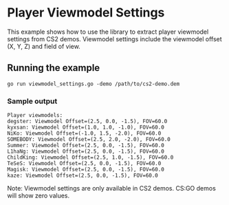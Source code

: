 # Player Viewmodel Settings

This example shows how to use the library to extract player viewmodel settings from CS2 demos. Viewmodel settings include the viewmodel offset (X, Y, Z) and field of view.

## Running the example

`go run viewmodel_settings.go -demo /path/to/cs2-demo.dem`

### Sample output

```
Player viewmodels:
degster: Viewmodel Offset=(2.5, 0.0, -1.5), FOV=60.0
kyxsan: Viewmodel Offset=(1.0, 1.0, -1.0), FOV=60.0
NiKo: Viewmodel Offset=(-1.0, 1.5, -2.0), FOV=60.0
SOMEBODY: Viewmodel Offset=(2.5, 2.0, -2.0), FOV=60.0
Summer: Viewmodel Offset=(2.5, 0.0, -1.5), FOV=60.0
L1haNg: Viewmodel Offset=(2.5, 0.0, -1.5), FOV=60.0
ChildKing: Viewmodel Offset=(2.5, 1.0, -1.5), FOV=60.0
TeSeS: Viewmodel Offset=(2.5, 0.0, -1.5), FOV=60.0
Magisk: Viewmodel Offset=(2.5, 0.0, -1.5), FOV=60.0
kaze: Viewmodel Offset=(2.5, 0.0, -1.5), FOV=60.0
```

Note: Viewmodel settings are only available in CS2 demos. CS:GO demos will show zero values.